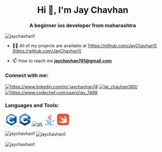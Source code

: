 <h1 align="center">Hi 👋, I'm Jay Chavhan</h1>
<h3 align="center">A beginner ios developer from maharashtra</h3>

<p align="left"> <img src="https://komarev.com/ghpvc/?username=jaychavhan1&label=Profile%20views&color=0e75b6&style=flat" alt="jaychavhan1" /> </p>

- 👨‍💻 All of my projects are available at [https://github.com/JayChavhan1](https://github.com/JayChavhan1)

- 📫 How to reach me **jaychavhan741@gmail.com**

<h3 align="left">Connect with me:</h3>
<p align="left">
<a href="https://linkedin.com/in/https://www.linkedin.com/in/ jaychavhan74" target="blank"><img align="center" src="https://raw.githubusercontent.com/rahuldkjain/github-profile-readme-generator/master/src/images/icons/Social/linked-in-alt.svg" alt="https://www.linkedin.com/in/ jaychavhan74" height="30" width="40" /></a>
<a href="https://instagram.com/jai_chauhan360/" target="blank"><img align="center" src="https://raw.githubusercontent.com/rahuldkjain/github-profile-readme-generator/master/src/images/icons/Social/instagram.svg" alt="jai_chauhan360/" height="30" width="40" /></a>
<a href="https://www.codechef.com/users/https://www.codechef.com/users/jay_7498" target="blank"><img align="center" src="https://cdn.jsdelivr.net/npm/simple-icons@3.1.0/icons/codechef.svg" alt="https://www.codechef.com/users/jay_7498" height="30" width="40" /></a>
</p>

<h3 align="left">Languages and Tools:</h3>
<p align="left"> <a href="https://www.cprogramming.com/" target="_blank" rel="noreferrer"> <img src="https://raw.githubusercontent.com/devicons/devicon/master/icons/c/c-original.svg" alt="c" width="40" height="40"/> </a> <a href="https://www.w3schools.com/cpp/" target="_blank" rel="noreferrer"> <img src="https://raw.githubusercontent.com/devicons/devicon/master/icons/cplusplus/cplusplus-original.svg" alt="cplusplus" width="40" height="40"/> </a> <a href="https://git-scm.com/" target="_blank" rel="noreferrer"> <img src="https://www.vectorlogo.zone/logos/git-scm/git-scm-icon.svg" alt="git" width="40" height="40"/> </a> <a href="https://www.java.com" target="_blank" rel="noreferrer"> <img src="https://raw.githubusercontent.com/devicons/devicon/master/icons/java/java-original.svg" alt="java" width="40" height="40"/> </a> <a href="https://developer.apple.com/swift/" target="_blank" rel="noreferrer"> <img src="https://raw.githubusercontent.com/devicons/devicon/master/icons/swift/swift-original.svg" alt="swift" width="40" height="40"/> </a> </p>

<p><img align="left" src="https://github-readme-stats.vercel.app/api/top-langs?username=jaychavhan1&show_icons=true&locale=en&layout=compact" alt="jaychavhan1" /></p>

<p>&nbsp;<img align="center" src="https://github-readme-stats.vercel.app/api?username=jaychavhan1&show_icons=true&locale=en" alt="jaychavhan1" /></p>

<p><img align="center" src="https://github-readme-streak-stats.herokuapp.com/?user=jaychavhan1&" alt="jaychavhan1" /></p>
